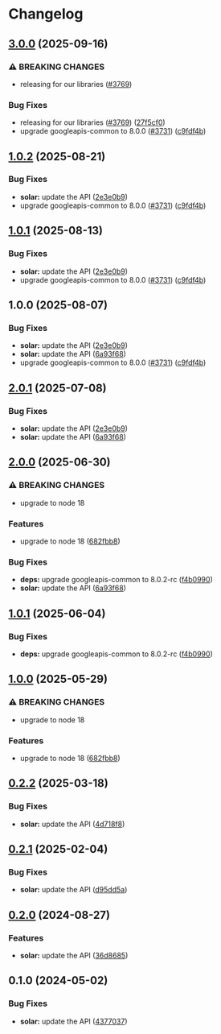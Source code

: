 # Changelog

## [3.0.0](https://github.com/googleapis/google-api-nodejs-client/compare/solar-v2.0.1...solar-v3.0.0) (2025-09-16)


### ⚠ BREAKING CHANGES

* releasing for our libraries ([#3769](https://github.com/googleapis/google-api-nodejs-client/issues/3769))

### Bug Fixes

* releasing for our libraries ([#3769](https://github.com/googleapis/google-api-nodejs-client/issues/3769)) ([27f5cf0](https://github.com/googleapis/google-api-nodejs-client/commit/27f5cf0a0190a5e8e8bf970f7a7cf77c409f093e))
* upgrade googleapis-common to 8.0.0  ([#3731](https://github.com/googleapis/google-api-nodejs-client/issues/3731)) ([c9fdf4b](https://github.com/googleapis/google-api-nodejs-client/commit/c9fdf4b34d6c9bcf608eee35dd281d4680be9797))

## [1.0.2](https://github.com/googleapis/google-api-nodejs-client/compare/solar-v1.0.1...solar-v1.0.2) (2025-08-21)


### Bug Fixes

* **solar:** update the API ([2e3e0b9](https://github.com/googleapis/google-api-nodejs-client/commit/2e3e0b98179042e889bb842039ebdb4448b0ae22))
* upgrade googleapis-common to 8.0.0  ([#3731](https://github.com/googleapis/google-api-nodejs-client/issues/3731)) ([c9fdf4b](https://github.com/googleapis/google-api-nodejs-client/commit/c9fdf4b34d6c9bcf608eee35dd281d4680be9797))

## [1.0.1](https://github.com/googleapis/google-api-nodejs-client/compare/solar-v1.0.0...solar-v1.0.1) (2025-08-13)


### Bug Fixes

* **solar:** update the API ([2e3e0b9](https://github.com/googleapis/google-api-nodejs-client/commit/2e3e0b98179042e889bb842039ebdb4448b0ae22))
* upgrade googleapis-common to 8.0.0  ([#3731](https://github.com/googleapis/google-api-nodejs-client/issues/3731)) ([c9fdf4b](https://github.com/googleapis/google-api-nodejs-client/commit/c9fdf4b34d6c9bcf608eee35dd281d4680be9797))

## 1.0.0 (2025-08-07)


### Bug Fixes

* **solar:** update the API ([2e3e0b9](https://github.com/googleapis/google-api-nodejs-client/commit/2e3e0b98179042e889bb842039ebdb4448b0ae22))
* **solar:** update the API ([6a93f68](https://github.com/googleapis/google-api-nodejs-client/commit/6a93f682ff13cfec9e105ed00011d851116063ea))
* upgrade googleapis-common to 8.0.0  ([#3731](https://github.com/googleapis/google-api-nodejs-client/issues/3731)) ([c9fdf4b](https://github.com/googleapis/google-api-nodejs-client/commit/c9fdf4b34d6c9bcf608eee35dd281d4680be9797))

## [2.0.1](https://github.com/googleapis/google-api-nodejs-client/compare/solar-v2.0.0...solar-v2.0.1) (2025-07-08)


### Bug Fixes

* **solar:** update the API ([2e3e0b9](https://github.com/googleapis/google-api-nodejs-client/commit/2e3e0b98179042e889bb842039ebdb4448b0ae22))
* **solar:** update the API ([6a93f68](https://github.com/googleapis/google-api-nodejs-client/commit/6a93f682ff13cfec9e105ed00011d851116063ea))

## [2.0.0](https://github.com/googleapis/google-api-nodejs-client/compare/solar-v1.0.1...solar-v2.0.0) (2025-06-30)


### ⚠ BREAKING CHANGES

* upgrade to node 18

### Features

* upgrade to node 18 ([682fbb8](https://github.com/googleapis/google-api-nodejs-client/commit/682fbb869189ae92b3e9a194d37d0548af0c1f92))


### Bug Fixes

* **deps:** upgrade googleapis-common to 8.0.2-rc ([f4b0990](https://github.com/googleapis/google-api-nodejs-client/commit/f4b099071040cfbcfe4a2e7d487d45ee93b369e0))
* **solar:** update the API ([6a93f68](https://github.com/googleapis/google-api-nodejs-client/commit/6a93f682ff13cfec9e105ed00011d851116063ea))

## [1.0.1](https://github.com/googleapis/google-api-nodejs-client/compare/solar-v1.0.0...solar-v1.0.1) (2025-06-04)


### Bug Fixes

* **deps:** upgrade googleapis-common to 8.0.2-rc ([f4b0990](https://github.com/googleapis/google-api-nodejs-client/commit/f4b099071040cfbcfe4a2e7d487d45ee93b369e0))

## [1.0.0](https://github.com/googleapis/google-api-nodejs-client/compare/solar-v0.2.2...solar-v1.0.0) (2025-05-29)


### ⚠ BREAKING CHANGES

* upgrade to node 18

### Features

* upgrade to node 18 ([682fbb8](https://github.com/googleapis/google-api-nodejs-client/commit/682fbb869189ae92b3e9a194d37d0548af0c1f92))

## [0.2.2](https://github.com/googleapis/google-api-nodejs-client/compare/solar-v0.2.1...solar-v0.2.2) (2025-03-18)


### Bug Fixes

* **solar:** update the API ([4d718f8](https://github.com/googleapis/google-api-nodejs-client/commit/4d718f85abc0dfa13a894c8b10c31a34b64bbaa6))

## [0.2.1](https://github.com/googleapis/google-api-nodejs-client/compare/solar-v0.2.0...solar-v0.2.1) (2025-02-04)


### Bug Fixes

* **solar:** update the API ([d95dd5a](https://github.com/googleapis/google-api-nodejs-client/commit/d95dd5aca06932cd333dd167c835773b6b383f13))

## [0.2.0](https://github.com/googleapis/google-api-nodejs-client/compare/solar-v0.1.0...solar-v0.2.0) (2024-08-27)


### Features

* **solar:** update the API ([36d8685](https://github.com/googleapis/google-api-nodejs-client/commit/36d868518c22daaf01b43b26d4ec4dc6e5666e90))

## 0.1.0 (2024-05-02)


### Bug Fixes

* **solar:** update the API ([4377037](https://github.com/googleapis/google-api-nodejs-client/commit/4377037197348f7908f9c0a5937d2acd938ba2e5))
